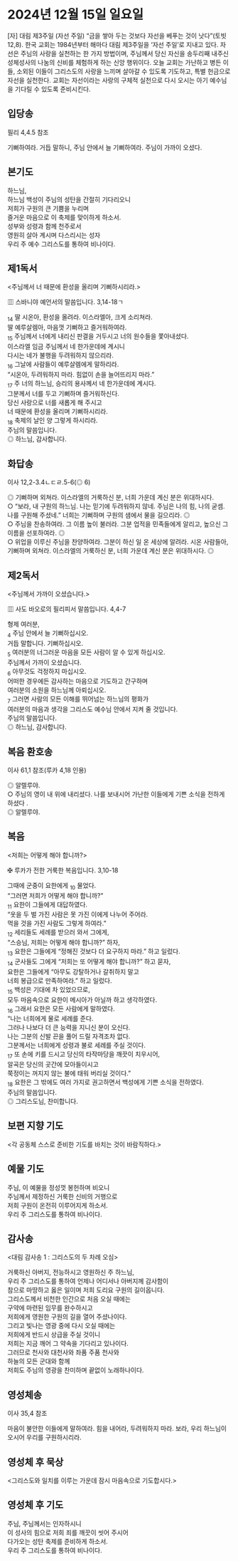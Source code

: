 # 2024년 12월 15일 일요일

[자] 대림 제3주일 (자선 주일)
“금을 쌓아 두는 것보다 자선을 베푸는 것이 낫다”(토빗 12,8). 한국 교회는 1984년부터 해마다 대림 제3주일을 ‘자선 주일’로 지내고 있다. 자선은 주님의 사랑을 실천하는 한 가지 방법이며, 주님께서 당신 자신을 송두리째 내주신 성체성사의 나눔의 신비를 체험하게 하는 신앙 행위이다. 오늘 교회는 가난하고 병든 이들, 소외된 이들이 그리스도의 사랑을 느끼며 살아갈 수 있도록 기도하고, 특별 헌금으로 자선을 실천한다. 교회는 자선이라는 사랑의 구체적 실천으로 다시 오시는 아기 예수님을 기다릴 수 있도록 준비시킨다.


## 입당송

필리 4,4.5 참조

기뻐하여라. 거듭 말하니, 주님 안에서 늘 기뻐하여라. 주님이 가까이 오셨다.  
  
## 본기도

하느님,  
하느님 백성이 주님의 성탄을 간절히 기다리오니  
저희가 구원의 큰 기쁨을 누리며  
즐거운 마음으로 이 축제를 맞이하게 하소서.  
성부와 성령과 함께 천주로서  
영원히 살아 계시며 다스리시는 성자  
우리 주 예수 그리스도를 통하여 비나이다.  
  
## 제1독서

<주님께서 너 때문에 환성을 올리며 기뻐하시리라.>

▥ 스바니야 예언서의 말씀입니다. 3,14-18ㄱ

<sub>14</sub> 딸 시온아, 환성을 올려라. 이스라엘아, 크게 소리쳐라.  
딸 예루살렘아, 마음껏 기뻐하고 즐거워하여라.  
<sub>15</sub> 주님께서 너에게 내리신 판결을 거두시고 너의 원수들을 쫓아내셨다.  
이스라엘 임금 주님께서 네 한가운데에 계시니  
다시는 네가 불행을 두려워하지 않으리라.  
<sub>16</sub> 그날에 사람들이 예루살렘에게 말하리라.  
“시온아, 두려워하지 마라. 힘없이 손을 늘어뜨리지 마라.”  
<sub>17</sub> 주 너의 하느님, 승리의 용사께서 네 한가운데에 계시다.  
그분께서 너를 두고 기뻐하며 즐거워하신다.  
당신 사랑으로 너를 새롭게 해 주시고  
너 때문에 환성을 올리며 기뻐하시리라.  
<sub>18</sub> 축제의 날인 양 그렇게 하시리라.  
주님의 말씀입니다.  
◎ 하느님, 감사합니다.  
  
## 화답송

이사 12,2-3.4ㄴㄷㄹ.5-6(◎ 6)

◎ 기뻐하며 외쳐라. 이스라엘의 거룩하신 분, 너희 가운데 계신 분은 위대하시다.  
○ “보라, 내 구원의 하느님. 나는 믿기에 두려워하지 않네. 주님은 나의 힘, 나의 굳셈. 나를 구원해 주셨네.” 너희는 기뻐하며 구원의 샘에서 물을 길으리라. ◎  
○ 주님을 찬송하여라. 그 이름 높이 불러라. 그분 업적을 민족들에게 알리고, 높으신 그 이름을 선포하여라. ◎  
○ 위업을 이루신 주님을 찬양하여라. 그분이 하신 일 온 세상에 알려라. 시온 사람들아, 기뻐하며 외쳐라. 이스라엘의 거룩하신 분, 너희 가운데 계신 분은 위대하시다. ◎  
  
## 제2독서

<주님께서 가까이 오셨습니다.>

▥ 사도 바오로의 필리피서 말씀입니다. 4,4-7

형제 여러분,  
<sub>4</sub> 주님 안에서 늘 기뻐하십시오.  
거듭 말합니다. 기뻐하십시오.  
<sub>5</sub> 여러분의 너그러운 마음을 모든 사람이 알 수 있게 하십시오.  
주님께서 가까이 오셨습니다.  
<sub>6</sub> 아무것도 걱정하지 마십시오.  
어떠한 경우에든 감사하는 마음으로 기도하고 간구하며  
여러분의 소원을 하느님께 아뢰십시오.  
<sub>7</sub> 그러면 사람의 모든 이해를 뛰어넘는 하느님의 평화가  
여러분의 마음과 생각을 그리스도 예수님 안에서 지켜 줄 것입니다.  
주님의 말씀입니다.  
◎ 하느님, 감사합니다.  
  
## 복음 환호송

이사 61,1 참조(루카 4,18 인용)

◎ 알렐루야.  
○ 주님의 영이 내 위에 내리셨다. 나를 보내시어 가난한 이들에게 기쁜 소식을 전하게 하셨다 .  
◎ 알렐루야.  
  
## 복음

<저희는 어떻게 해야 합니까?>

✠ 루카가 전한 거룩한 복음입니다. 3,10-18

그때에 군중이 요한에게 <sub>10</sub> 물었다.  
“그러면 저희가 어떻게 해야 합니까?”  
<sub>11</sub> 요한이 그들에게 대답하였다.  
“옷을 두 벌 가진 사람은 못 가진 이에게 나누어 주어라.  
먹을 것을 가진 사람도 그렇게 하여라.”  
<sub>12</sub> 세리들도 세례를 받으러 와서 그에게,  
“스승님, 저희는 어떻게 해야 합니까?” 하자,  
<sub>13</sub> 요한은 그들에게 “정해진 것보다 더 요구하지 마라.” 하고 일렀다.  
<sub>14</sub> 군사들도 그에게 “저희는 또 어떻게 해야 합니까?” 하고 묻자,  
요한은 그들에게 “아무도 강탈하거나 갈취하지 말고  
너희 봉급으로 만족하여라.” 하고 일렀다.  
<sub>15</sub> 백성은 기대에 차 있었으므로,  
모두 마음속으로 요한이 메시아가 아닐까 하고 생각하였다.  
<sub>16</sub> 그래서 요한은 모든 사람에게 말하였다.  
“나는 너희에게 물로 세례를 준다.  
그러나 나보다 더 큰 능력을 지니신 분이 오신다.  
나는 그분의 신발 끈을 풀어 드릴 자격조차 없다.  
그분께서는 너희에게 성령과 불로 세례를 주실 것이다.  
<sub>17</sub> 또 손에 키를 드시고 당신의 타작마당을 깨끗이 치우시어,  
알곡은 당신의 곳간에 모아들이시고  
쭉정이는 꺼지지 않는 불에 태워 버리실 것이다.”  
<sub>18</sub> 요한은 그 밖에도 여러 가지로 권고하면서 백성에게 기쁜 소식을 전하였다.  
주님의 말씀입니다.  
◎ 그리스도님, 찬미합니다.  
  
## 보편 지향 기도

<각 공동체 스스로 준비한 기도를 바치는 것이 바람직하다.>

  
## 예물 기도

주님, 이 예물을 정성껏 봉헌하며 비오니  
주님께서 제정하신 거룩한 신비의 거행으로  
저희 구원이 온전히 이루어지게 하소서.  
우리 주 그리스도를 통하여 비나이다.  
  
## 감사송

<대림 감사송 1 : 그리스도의 두 차례 오심>

거룩하신 아버지, 전능하시고 영원하신 주 하느님,  
우리 주 그리스도를 통하여 언제나 어디서나 아버지께 감사함이  
참으로 마땅하고 옳은 일이며 저희 도리요 구원의 길이옵니다.  
그리스도께서 비천한 인간으로 처음 오실 때에는  
구약에 마련된 임무를 완수하시고  
저희에게 영원한 구원의 길을 열어 주셨나이다.  
그리고 빛나는 영광 중에 다시 오실 때에는  
저희에게 반드시 상급을 주실 것이니  
저희는 지금 깨어 그 약속을 기다리고 있나이다.  
그러므로 천사와 대천사와 좌품 주품 천사와  
하늘의 모든 군대와 함께  
저희도 주님의 영광을 찬미하며 끝없이 노래하나이다.  
  
## 영성체송

이사 35,4 참조

마음이 불안한 이들에게 말하여라. 힘을 내어라, 두려워하지 마라. 보라, 우리 하느님이 오시어 우리를 구원하시리라.  
  
## 영성체 후 묵상

<그리스도와 일치를 이루는 가운데 잠시 마음속으로 기도합시다.>  
## 영성체 후 기도

주님, 주님께서는 인자하시니  
이 성사의 힘으로 저희 죄를 깨끗이 씻어 주시어  
다가오는 성탄 축제를 준비하게 하소서.  
우리 주 그리스도를 통하여 비나이다.

